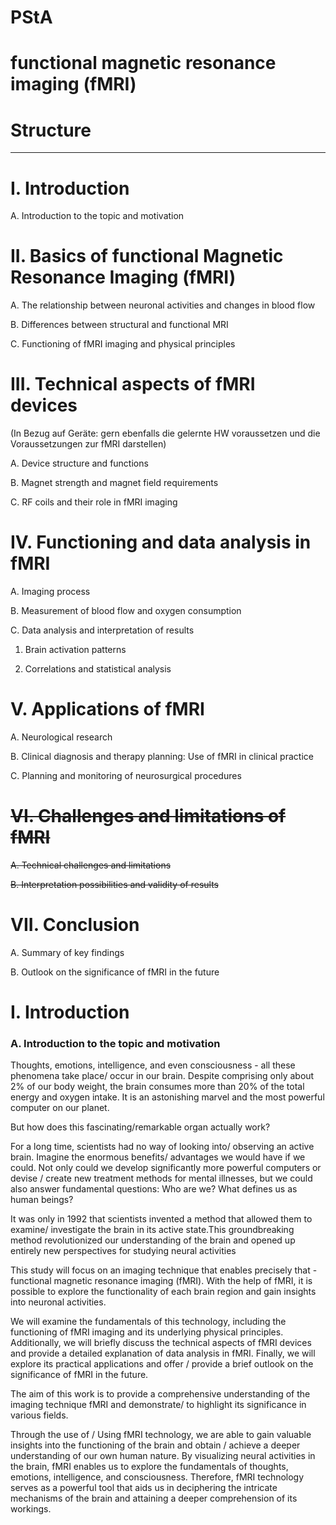 # PStA

# functional magnetic resonance imaging  (fMRI)

# Structure

---

# I. Introduction

A. Introduction to the topic and motivation

# II. Basics of functional Magnetic Resonance Imaging (fMRI)

A. The relationship between neuronal activities and changes in blood flow

B. Differences between structural and functional MRI

C. Functioning of fMRI imaging and physical principles

# III. Technical aspects of fMRI devices

(In Bezug auf Geräte: gern ebenfalls die gelernte HW voraussetzen und die Voraussetzungen zur fMRI darstellen)

A. Device structure and functions

B. Magnet strength and magnet field requirements

C. RF coils and their role in fMRI imaging

# IV. Functioning and data analysis in fMRI

A. Imaging process

B. Measurement of blood flow and oxygen consumption

C. Data analysis and interpretation of results

1. Brain activation patterns

2. Correlations and statistical analysis

# V. Applications of fMRI

A. Neurological research

B. Clinical diagnosis and therapy planning: Use of fMRI in clinical practice

C. Planning and monitoring of neurosurgical procedures

# ~~VI. Challenges and limitations of fMRI~~

~~A. Technical challenges and limitations~~

~~B. Interpretation possibilities and validity of results~~

# VII. Conclusion

A. Summary of key findings

B. Outlook on the significance of fMRI in the future

# I. Introduction

### A. Introduction to the topic and motivation

Thoughts, emotions, intelligence, and even consciousness - all these phenomena take place/ occur in our brain. Despite comprising only about 2% of our body weight, the brain consumes more than 20% of the total energy and oxygen intake. It is an astonishing marvel and the most powerful computer on our planet.

But how does this fascinating/remarkable organ actually work?

For a long time, scientists had no way of looking into/ observing an active brain. Imagine the enormous benefits/ advantages we would have if we could. Not only could we develop significantly more powerful computers or devise / create new treatment methods for mental illnesses, but we could also answer fundamental questions: Who are we? What defines us as human beings?

It was only in 1992 that scientists invented a method that allowed them to examine/ investigate the brain in its active state.This groundbreaking method revolutionized our understanding of the brain and opened up entirely new perspectives for studying neural activities

This study will focus on an imaging technique that enables precisely that - functional magnetic resonance imaging (fMRI). With the help of fMRI, it is possible to explore the functionality of each brain region and gain insights into neuronal activities.

We will examine the fundamentals of this technology, including the functioning of fMRI imaging and its underlying physical principles. Additionally, we will briefly discuss the technical aspects of fMRI devices and provide a detailed explanation of data analysis in fMRI. Finally, we will explore its practical applications and offer / provide a brief outlook on the significance of fMRI in the future.

The aim of this work is to provide a comprehensive understanding of the imaging technique fMRI and demonstrate/ to highlight its significance in various fields.

Through the use of / Using fMRI technology, we are able to gain valuable insights into the functioning of the brain and obtain / achieve a deeper understanding of our own human nature. By visualizing neural activities in the brain, fMRI enables us to explore the fundamentals of thoughts, emotions, intelligence, and consciousness. Therefore, fMRI technology serves as a powerful tool that aids us in deciphering the intricate mechanisms of the brain and attaining a deeper comprehension of its workings.